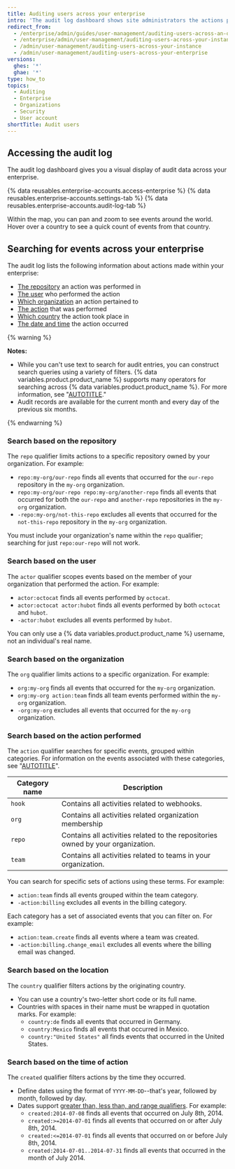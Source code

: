 ```yaml
---
title: Auditing users across your enterprise
intro: 'The audit log dashboard shows site administrators the actions performed by all users and organizations across your enterprise within the current month and previous six months. The audit log includes details such as who performed the action, what the action was, and when the action was performed.'
redirect_from:
  - /enterprise/admin/guides/user-management/auditing-users-across-an-organization
  - /enterprise/admin/user-management/auditing-users-across-your-instance
  - /admin/user-management/auditing-users-across-your-instance
  - /admin/user-management/auditing-users-across-your-enterprise
versions:
  ghes: '*'
  ghae: '*'
type: how_to
topics:
  - Auditing
  - Enterprise
  - Organizations
  - Security
  - User account
shortTitle: Audit users
---
```

## Accessing the audit log

The audit log dashboard gives you a visual display of audit data across your enterprise.

{% data reusables.enterprise-accounts.access-enterprise %}
{% data reusables.enterprise-accounts.settings-tab %}
{% data reusables.enterprise-accounts.audit-log-tab %}

Within the map, you can pan and zoom to see events around the world. Hover over a country to see a quick count of events from that country.

## Searching for events across your enterprise

The audit log lists the following information about actions made within your enterprise:

- [The repository](#search-based-on-the-repository) an action was performed in
- [The user](#search-based-on-the-user) who performed the action
- [Which organization](#search-based-on-the-organization) an action pertained to
- [The action](#search-based-on-the-action-performed) that was performed
- [Which country](#search-based-on-the-location) the action took place in
- [The date and time](#search-based-on-the-time-of-action) the action occurred

{% warning %}

**Notes:**

- While you can't use text to search for audit entries, you can construct search queries using a variety of filters. {% data variables.product.product_name %} supports many operators for searching across {% data variables.product.product_name %}. For more information, see "[AUTOTITLE](/search-github/getting-started-with-searching-on-github/about-searching-on-github)."
- Audit records are available for the current month and every day of the previous six months.

{% endwarning %}

### Search based on the repository

The `repo` qualifier limits actions to a specific repository owned by your organization. For example:

- `repo:my-org/our-repo` finds all events that occurred for the `our-repo` repository in the `my-org` organization.
- `repo:my-org/our-repo repo:my-org/another-repo` finds all events that occurred for both the `our-repo` and `another-repo` repositories in the `my-org` organization.
- `-repo:my-org/not-this-repo` excludes all events that occurred for the `not-this-repo` repository in the `my-org` organization.

You must include your organization's name within the `repo` qualifier; searching for just `repo:our-repo` will not work.

### Search based on the user

The `actor` qualifier scopes events based on the member of your organization that performed the action. For example:

- `actor:octocat` finds all events performed by `octocat`.
- `actor:octocat actor:hubot` finds all events performed by both `octocat` and `hubot`.
- `-actor:hubot` excludes all events performed by `hubot`.

You can only use a {% data variables.product.product_name %} username, not an individual's real name.

### Search based on the organization

The `org` qualifier limits actions to a specific organization. For example:

- `org:my-org` finds all events that occurred for the `my-org` organization.
- `org:my-org action:team` finds all team events performed within the `my-org` organization.
- `-org:my-org` excludes all events that occurred for the `my-org` organization.

### Search based on the action performed

The `action` qualifier searches for specific events, grouped within categories. For information on the events associated with these categories, see "[AUTOTITLE](/admin/monitoring-activity-in-your-enterprise/reviewing-audit-logs-for-your-enterprise/audit-log-events-for-your-enterprise)".

| Category name | Description
|------------------|-------------------
| `hook` | Contains all activities related to webhooks.
| `org` | Contains all activities related organization membership
| `repo` | Contains all activities related to the repositories owned by your organization.
| `team` | Contains all activities related to teams in your organization.

You can search for specific sets of actions using these terms. For example:

- `action:team` finds all events grouped within the team category.
- `-action:billing` excludes all events in the billing category.

Each category has a set of associated events that you can filter on. For example:

- `action:team.create` finds all events where a team was created.
- `-action:billing.change_email` excludes all events where the billing email was changed.

### Search based on the location

The `country` qualifier filters actions by the originating country.
- You can use a country's two-letter short code or its full name.
- Countries with spaces in their name must be wrapped in quotation marks. For example:
  - `country:de` finds all events that occurred in Germany.
  - `country:Mexico` finds all events that occurred in Mexico.
  - `country:"United States"` all finds events that occurred in the United States.

### Search based on the time of action

The `created` qualifier filters actions by the time they occurred.
- Define dates using the format of `YYYY-MM-DD`--that's year, followed by month, followed by day.
- Dates support [greater than, less than, and range qualifiers](/search-github/getting-started-with-searching-on-github/understanding-the-search-syntax). For example:
  - `created:2014-07-08` finds all events that occurred on July 8th, 2014.
  - `created:>=2014-07-01` finds all events that occurred on or after July 8th, 2014.
  - `created:<=2014-07-01` finds all events that occurred on or before July 8th, 2014.
  - `created:2014-07-01..2014-07-31` finds all events that occurred in the month of July 2014.

